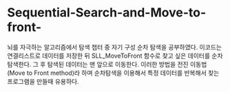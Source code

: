 # Sequential-Search-and-Move-to-front-
뇌를 자극하는 알고리즘에서 탐색 챕터 중 자기 구성 순차 탐색을 공부하였다. 이코드는 연결리스트로 데이터를 저장한 뒤 SLL_MoveToFront 함수로 찾고 싶은 데이터를 순차탐색한다. 그 후 탐색된 데이터는 맨 앞으로 이동한다. 이러한 방법을 전진 이동법(Move to Front method)라 하며 순차탐색을 이용해서 특정 데이터를 반복해서 찾는 프로그램을 만들때 유용하다. 
